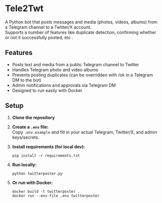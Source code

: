 # Tele2Twt

A Python bot that posts messages and media (photos, videos, albums) from a Telegram channel to a Twitter/X account.  
Supports a number of features like duplicate detection, confirming whether or not it successfully posted, etc .

## Features

- Posts text and media from a public Telegram channel to Twitter
- Handles Telegram photo and video albums
- Prevents posting duplicates (can be overridden with /ok in a Telegram DM to the bot)
- Admin notifications and approvals via Telegram DM
- Designed to run easily with Docker

## Setup

1. **Clone the repository**

2. **Create a `.env` file:**  
   Copy `.env.example` and fill in your actual Telegram, Twitter/X, and admin keys/secrets.
   
3. **Install requirements (for local dev):**
    ```
    pip install -r requirements.txt
    ```

4. **Run locally:**
    ```
    python twitterposter.py
    ```

5. **Or run with Docker:**
    ```
    docker build -t twitterposter .
    docker run --env-file .env twitterposter
    ```
